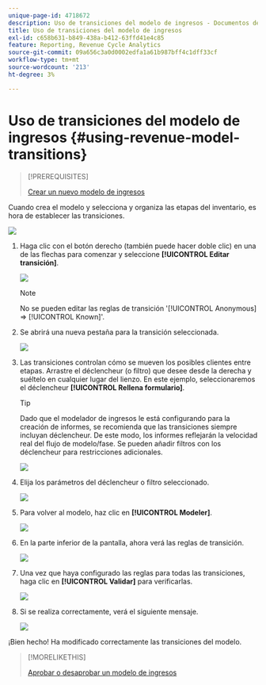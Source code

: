 ```yaml
---
unique-page-id: 4718672
description: Uso de transiciones del modelo de ingresos - Documentos de Marketo - Documentación del producto
title: Uso de transiciones del modelo de ingresos
exl-id: c658b631-b849-438a-b412-63ffd41e4c85
feature: Reporting, Revenue Cycle Analytics
source-git-commit: 09a656c3a0d0002edfa1a61b987bff4c1dff33cf
workflow-type: tm+mt
source-wordcount: '213'
ht-degree: 3%

---
```


# Uso de transiciones del modelo de ingresos {#using-revenue-model-transitions}

>[!PREREQUISITES]
>
>[Crear un nuevo modelo de ingresos](/help/marketo/product-docs/reporting/revenue-cycle-analytics/revenue-cycle-models/create-a-new-revenue-model.md)

Cuando crea el modelo y selecciona y organiza las etapas del inventario, es hora de establecer las transiciones.

![](assets/one-2.png)

1. Haga clic con el botón derecho (también puede hacer doble clic) en una de las flechas para comenzar y seleccione **[!UICONTROL Editar transición]**.

   ![](assets/two-2.png)

   >[!NOTE]
   >
   >No se pueden editar las reglas de transición &#39;[!UICONTROL Anonymous] ⇒ [!UICONTROL Known]&#39;.

1. Se abrirá una nueva pestaña para la transición seleccionada.

   ![](assets/three-1.png)

1. Las transiciones controlan cómo se mueven los posibles clientes entre etapas. Arrastre el déclencheur (o filtro) que desee desde la derecha y suéltelo en cualquier lugar del lienzo. En este ejemplo, seleccionaremos el déclencheur **[!UICONTROL Rellena formulario]**.

   >[!TIP]
   >
   >Dado que el modelador de ingresos le está configurando para la creación de informes, se recomienda que las transiciones siempre incluyan déclencheur. De este modo, los informes reflejarán la velocidad real del flujo de modelo/fase. Se pueden añadir filtros con los déclencheur para restricciones adicionales.

   ![](assets/four-2.png)

1. Elija los parámetros del déclencheur o filtro seleccionado.

   ![](assets/five-2.png)

1. Para volver al modelo, haz clic en **[!UICONTROL Modeler]**.

   ![](assets/six.png)

1. En la parte inferior de la pantalla, ahora verá las reglas de transición.

   ![](assets/seven.png)

1. Una vez que haya configurado las reglas para todas las transiciones, haga clic en **[!UICONTROL Validar]** para verificarlas.

   ![](assets/eight.png)

1. Si se realiza correctamente, verá el siguiente mensaje.

   ![](assets/nine.png)

¡Bien hecho! Ha modificado correctamente las transiciones del modelo.

>[!MORELIKETHIS]
>
>[Aprobar o desaprobar un modelo de ingresos](/help/marketo/product-docs/reporting/revenue-cycle-analytics/revenue-cycle-models/approve-unapprove-a-revenue-model.md)
